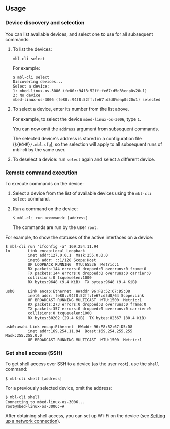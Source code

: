 ## Usage

### Device discovery and selection

You can list available devices, and select one to use for all subsequent commands:

1. To list the devices:

    ```
    mbl-cli select
    ```

    For example:

    ```
    $ mbl-cli select
    Discovering devices...
    Select a device:
    1: mbed-linux-os-3006 (fe80::94f8:52ff:fe67:d5d8%enp0s20u1)
    2: No device
    mbed-linux-os-3006 (fe80::94f8:52ff:fe67:d5d8%enp0s20u1) selected
    ```

1. To select a device, enter its number from the list above.

    For example, to select the device `mbed-linux-os-3006`, type `1`.

    You can now omit the `address` argument from subsequent commands.

    The selected device's address is stored in a configuration file (`${HOME}/.mbl.cfg`), so the selection will apply to all subsequent runs of mbl-cli by the same user.

 1. To deselect a device: run `select` again and select a different device.

### Remote command execution

To execute commands on the device:

1. Select a device from the list of available devices using the `mbl-cli select` command.

1. Run a command on the device:

    ```
    $ mbl-cli run <command> [address]
   ```

    <span class="notes">The commands are run by the user `root`.</span>

For example, to show the statuses of the active interfaces on a device:

```
$ mbl-cli run "ifconfig -a" 169.254.11.94
lo        Link encap:Local Loopback  
          inet addr:127.0.0.1  Mask:255.0.0.0
          inet6 addr: ::1/128 Scope:Host
          UP LOOPBACK RUNNING  MTU:65536  Metric:1
          RX packets:144 errors:0 dropped:0 overruns:0 frame:0
          TX packets:144 errors:0 dropped:0 overruns:0 carrier:0
          collisions:0 txqueuelen:1000
          RX bytes:9648 (9.4 KiB)  TX bytes:9648 (9.4 KiB)

usb0      Link encap:Ethernet  HWaddr 96:F8:52:67:D5:D8  
          inet6 addr: fe80::94f8:52ff:fe67:d5d8/64 Scope:Link
          UP BROADCAST RUNNING MULTICAST  MTU:1500  Metric:1
          RX packets:273 errors:0 dropped:0 overruns:0 frame:0
          TX packets:357 errors:0 dropped:0 overruns:0 carrier:0
          collisions:0 txqueuelen:1000
          RX bytes:30202 (29.4 KiB)  TX bytes:82367 (80.4 KiB)

usb0:avahi Link encap:Ethernet  HWaddr 96:F8:52:67:D5:D8  
          inet addr:169.254.11.94  Bcast:169.254.255.255  Mask:255.255.0.0
          UP BROADCAST RUNNING MULTICAST  MTU:1500  Metric:1
```

### Get shell access (SSH)

To get shell access over SSH to a device (as the user `root`), use the `shell` command:

```
$ mbl-cli shell [address]
```

For a previously selected device, omit the address:

```
$ mbl-cli shell
Connecting to mbed-linux-os-3006...
root@mbed-linux-os-3006:~#
```

After obtaining shell access, you can set up Wi-Fi on the device (see [Setting up a network connection](../getting-started/tutorial-connecting-to-a-network-and-pelion-device-management.html)).
